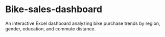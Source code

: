 # Bike-sales-dashboard
An interactive Excel dashboard analyzing bike purchase trends by region, gender, education, and commute distance.
